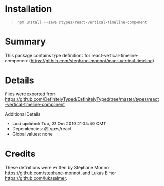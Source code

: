# Installation
> `npm install --save @types/react-vertical-timeline-component`

# Summary
This package contains type definitions for react-vertical-timeline-component (https://github.com/stephane-monnot/react-vertical-timeline).

# Details
Files were exported from https://github.com/DefinitelyTyped/DefinitelyTyped/tree/master/types/react-vertical-timeline-component

Additional Details
 * Last updated: Tue, 22 Oct 2019 21:04:40 GMT
 * Dependencies: @types/react
 * Global values: none

# Credits
These definitions were written by Stéphane Monnot <https://github.com/stephane-monnot>, and Lukas Elmer <https://github.com/lukaselmer>.
